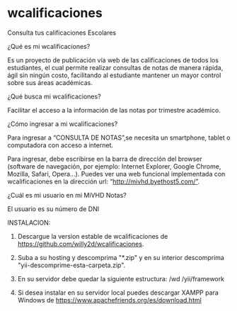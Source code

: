 # wcalificaciones

Consulta tus calificaciones Escolares 

¿Qué es mi wcalificaciones?

Es un proyecto de publicación vía web de las calificaciones de todos los estudiantes, el cual permite realizar consultas de notas de manera rápida, ágil sin ningún costo, facilitando al estudiante mantener un mayor control sobre sus áreas académicas.

¿Qué busca mi wcalificaciones?

Facilitar el acceso a la información de las notas por trimestre académico.

¿Cómo ingresar a mi wcalificaciones?

Para ingresar a “CONSULTA DE NOTAS”,se necesita un smartphone, tablet o computadora con acceso a internet. 

Para ingresar, debe escribirse en la barra de dirección del browser (software de navegación, por ejemplo: Internet Explorer, Google Chrome, Mozilla, Safari, Opera...). Puedes ver una web funcional implementada con wcalificaciones en la  dirección url: “http://mivhd.byethost5.com/”.

¿Cuál es mi usuario en mi MiVHD Notas?

El usuario es su número de DNI

INSTALACION:

1. Descargue la version estable de wcalificaciones de https://github.com/willy2d/wcalificaciones.

2. Suba a su hosting y descomprima "*.zip" y en su interior descomprima "yii-descomprime-esta-carpeta.zip".

3. En su servidor debe quedar la siguiente estructura:
/wd
/yii/framework

4. Si desea instalar en su servidor local puedes descargar XAMPP para Windows de https://www.apachefriends.org/es/download.html
